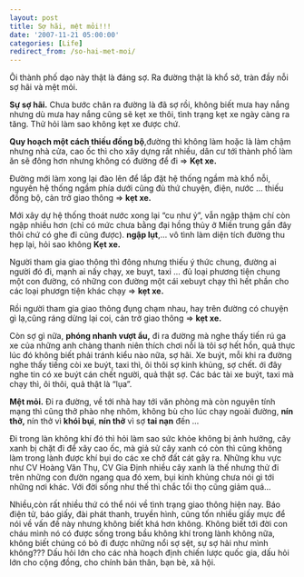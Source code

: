 ```yaml
---
layout: post
title: Sợ hãi, mệt mỏi!!!
date: '2007-11-21 05:00:00'
categories: [Life]
redirect_from: /so-hai-met-moi/
---
```


Ôi thành phố dạo này thật là đáng sợ.
Ra đường thật là khổ sở, tràn đầy nỗi sợ hãi và mệt mỏi.

**Sự sợ hãi.**
Chưa bước chân ra đường là đã sợ rồi, không biết mưa hay nắng nhưng dù mưa hay nắng cũng sẽ kẹt xe thôi, tình trạng kẹt xe ngày càng ra tăng. Thử hỏi làm sao không kẹt xe được chứ.

**Quy hoạch một cách thiếu đồng bộ**,đường thì không làm hoặc là làm chậm nhưng nhà cửa, cao ốc thì cho xây dựng rất nhiều, dân cư tới thành phố làm ăn sẽ đông hơn nhưng không có đường để đi => **Kẹt xe.**

Đường mới làm xong lại đào lên để lắp đặt hệ thống ngầm mà khổ nỗi, nguyên hệ thống ngầm phía dưới cũng đủ thứ chuyện, điện, nước … thiếu đồng bộ, cản trở giao thông => **kẹt xe.**

Mới xây dự hệ thống thoát nước xong lại “cu như ỷ”, vẫn ngập thậm chí còn ngập nhiều hơn (chỉ có mức chưa bằng đại hồng thủy ở Miền trung gần đây thôi chứ có ghe đi cũng được). **ngập lụt**,… vô tình làm diện tích đường thu hẹp lại, hỏi sao không **Kẹt xe.**

Người tham gia giao thông thì đông nhưng thiếu ý thức chung, đường ai người đó đi, mạnh ai nấy chạy, xe buyt, taxi … đủ loại phương tiện chung một con đường, có những con đường một cái xebuyt chạy thì hết phần cho các loại phươgn tiện khác chạy => **kẹt xe.**

Rồi người tham gia giao thông đụng chạm nhau, hay trên đường có chuyện gì lạ,cũng ráng dừng lại coi, cản trở giao thông => **kẹt xe.**

Còn sợ gì nữa, **phóng nhanh vượt ẩu,** đi ra đường mà nghe thấy tiến rú ga xe của những anh chàng thanh niên thích chơi nỗi là tôi sợ hết hồn, quả thực lúc đó không biết phải tránh kiểu nào nữa, sợ hãi.
Xe buýt, mỗi khi ra đường nghe thấy tiếng còi xe buýt, taxi thì, ôi thôi sợ kinh khủng, sợ chết. ới đây nghe tin có xe buýt cán chết người, quả thật sợ. Các bác tài xe buýt, taxi mà chạy thì, ôi thôi, quả thật là “lụa”.

**Mệt mỏi.**
Đi ra đường, về tới nhà hay tới văn phòng mà còn nguyên tính mạng thì cũng thở phào nhẹ nhõm, không bù cho lúc chạy ngoài đường, **nín thở,** nín thở vì **khói bụi**, **nín thở** vì sợ **tai nạn** đến …

Đi trong làn không khí đó thì hỏi làm sao sức khỏe không bị ảnh hưởng, cây xanh bị chặt đi để xây cao ốc, mà giả sử cây xanh có còn thì cũng không làm trong lành được khí bụi do các xe chở đất cát gây ra. Những khu vực như CV Hoàng Văn Thụ, CV Gia Định nhiều cây xanh là thế nhưng thử đi trên những con đườn ngang qua đó xem, bụi kinh khủng chưa nói gì tới những nơi khác.
Với đời sống như thế thì chắc tổi thọ cũng giảm quá…

Nhiều,còn rất nhiều thứ có thể nói về tình trạng giao thông hiện nay. Báo điện tử, báo giấy, đài phát thanh, truyền hình, cũng tốn nhiều giấy mực để nói về vấn đề này nhưng không biết khá hơn không. Không biết tới đời con cháu mình nó có được sống trong bầu không khí trong lành không nữa, không biết chúng có bỏ đi được những nổi sợ sệt, sự sợ hải như mình không??? Dấu hỏi lớn cho các nhà hoạch định chiến lược quốc gia, dấu hỏi lớn cho cộng đồng, cho chính bản thân, bạn bè, xã hội.